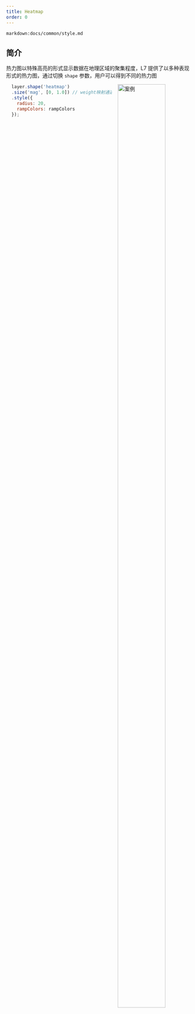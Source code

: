 ```yaml
---
title: Heatmap
order: 0
---
```


`markdown:docs/common/style.md`

## 简介

热力图以特殊高亮的形式显示数据在地理区域的聚集程度，L7 提供了以多种表现形式的热力图，通过切换 `shape` 参数，用户可以得到不同的热力图

<div>
  <div style="width:40%;float:right; margin-left: 16px;">
    <img  width="80%" alt="案例" src='https://gw.alipayobjects.com/mdn/antv_site/afts/img/A*QstiQq4JBOIAAAAAAAAAAABkARQnAQ'>
  </div>
</div>


```javascript
  layer.shape('heatmap')
  .size('mag', [0, 1.0]) // weight映射通道
  .style({
    radius: 20,
    rampColors: rampColors
  });
```

